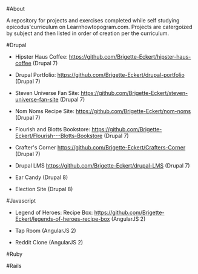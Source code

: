 #About 

A repository for projects and exercises completed while self studying epicodus'curriculum on Learnhowtopogram.com.  Projects are catergoized by subject and then listed in order of creation per the curriculum. 


#Drupal 


* Hipster Haus Coffee: https://github.com/Brigette-Eckert/hipster-haus-coffee (Drupal 7)

* Drupal Portfolio: https://github.com/Brigette-Eckert/drupal-portfolio (Drupal 7)

* Steven Universe Fan Site: https://github.com/Brigette-Eckert/steven-universe-fan-site (Drupal 7)

* Nom Noms Recipe Site: https://github.com/Brigette-Eckert/nom-noms (Drupal 7)

* Flourish and Blotts Bookstore: https://github.com/Brigette-Eckert/Flourish---Blotts-Bookstore (Drupal 7)

* Crafter's Corner https://github.com/Brigette-Eckert/Crafters-Corner (Drupal 7)

* Drupal LMS https://github.com/Brigette-Eckert/drupal-LMS (Drupal 7)

* Ear Candy (Drupal 8)

* Election Site (Drupal 8)

 
#Javascript 

* Legend of Heroes: Recipe Box: https://github.com/Brigette-Eckert/legends-of-heroes-recipe-box (AngularJS 2)

* Tap Room (AngularJS 2)

* Reddit Clone (AngularJS 2)

#Ruby 

#Rails